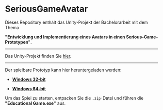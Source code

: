 # SeriousGameAvatar

Dieses Repository enthält das Unity-Projekt der Bachelorarbeit mit dem Thema 

**"Entwicklung und Implementierung eines Avatars in einen Serious-Game-Prototypen"**.

---

Das Unity-Projekt finden Sie [hier](https://github.com/FabioCarta/SeriousGameAvatar/tree/main/Unity-Projekt).

---

Der spielbare Prototyp kann hier heruntergeladen werden:

- [**Windows 32-bit**](https://github.com/FabioCarta/SeriousGameAvatar/releases/download/v1/Windows_32bit.zip)

- [**Windows 64-bit**](https://github.com/FabioCarta/SeriousGameAvatar/releases/download/v1/Windows_64bit.zip)

Um das Spiel zu starten, entpacken Sie die `.zip`-Datei und führen die **"Educational Game.exe"** aus.
